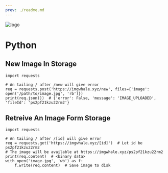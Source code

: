 ```yaml
---
prev: ./readme.md
---
```


![logo](https://www.python.org/static/favicon.ico)

# Python

## New Image In Storage

```python{3,4}
import requests

# An tailing / after /new will give error
req = requests.post('https://imgwhale.xyz/new', files={'image': open('/path/to/image.jpg', 'rb')})
print(req.json())  # {'error': False, 'message': 'IMAGE_UPLOADED', 'fileId': 'ps2pf21kzu22rm2'}
```

## Retreive An Image Form Storage

```python{3,4}
import requests

# An tailing / after /[id] will give error
req = requests.get('https://imgwhale.xyz/[id]')  # Let id be ps2pf21kzu22rm2
# The image will be available at https://imgwhale.xyz/ps2pf21kzu22rm2
print(req.content)  # <binary data>
with open('image.jpg', 'wb') as f:
    f.write(req.content)  # Save image to disk
```
